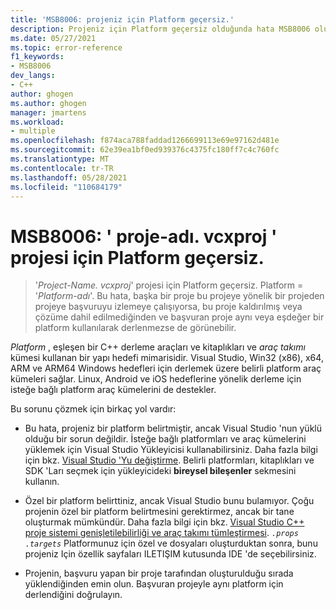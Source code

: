 ```yaml
---
title: 'MSB8006: projeniz için Platform geçersiz.'
description: Projeniz için Platform geçersiz olduğunda hata MSB8006 oluşur.
ms.date: 05/27/2021
ms.topic: error-reference
f1_keywords:
- MSB8006
dev_langs:
- C++
author: ghogen
ms.author: ghogen
manager: jmartens
ms.workload:
- multiple
ms.openlocfilehash: f874aca788faddad1266699113e69e97162d481e
ms.sourcegitcommit: 62e39ea1bf0ed939376c4375fc180ff7c4c760fc
ms.translationtype: MT
ms.contentlocale: tr-TR
ms.lasthandoff: 05/28/2021
ms.locfileid: "110684179"
---
```

# <a name="msb8006-the-platform-for-project-project-namevcxproj-is-invalid"></a>MSB8006: ' proje-adı. vcxproj ' projesi için Platform geçersiz.

> '*Project-Name. vcxproj*' projesi için Platform geçersiz.  Platform = '*Platform-adı*'. Bu hata, başka bir proje bu projeye yönelik bir projeden projeye başvuruyu izlemeye çalışıyorsa, bu proje kaldırılmış veya çözüme dahil edilmediğinden ve başvuran proje aynı veya eşdeğer bir platform kullanılarak derlenmezse de görünebilir.

*Platform* , eşleşen bir C++ derleme araçları ve kitaplıkları ve *araç takımı* kümesi kullanan bir yapı hedefi mimarisidir. Visual Studio, Win32 (x86), x64, ARM ve ARM64 Windows hedefleri için derlemek üzere belirli platform araç kümeleri sağlar. Linux, Android ve iOS hedeflerine yönelik derleme için isteğe bağlı platform araç kümelerini de destekler.

Bu sorunu çözmek için birkaç yol vardır:

- Bu hata, projeniz bir platform belirtmiştir, ancak Visual Studio 'nun yüklü olduğu bir sorun değildir. İsteğe bağlı platformları ve araç kümelerini yüklemek için Visual Studio Yükleyicisi kullanabilirsiniz. Daha fazla bilgi için bkz. [Visual Studio 'Yu değiştirme](../../install/modify-visual-studio.md). Belirli platformları, kitaplıkları ve SDK 'Ları seçmek için yükleyicideki **bireysel bileşenler** sekmesini kullanın.

- Özel bir platform belirttiniz, ancak Visual Studio bunu bulamıyor. Çoğu projenin özel bir platform belirtmesini gerektirmez, ancak bir tane oluşturmak mümkündür. Daha fazla bilgi için bkz. [Visual Studio C++ proje sistemi genişletilebilirliği ve araç takımı tümleştirmesi](../../extensibility/visual-cpp-project-extensibility.md). *`.props`* *`.targets`* Platformunuz için özel ve dosyaları oluşturduktan sonra, bunu projeniz Için özellik sayfaları ILETIŞIM kutusunda IDE 'de seçebilirsiniz. 

- Projenin, başvuru yapan bir proje tarafından oluşturulduğu sırada yüklendiğinden emin olun. Başvuran projeyle aynı platform için derlendiğini doğrulayın.

